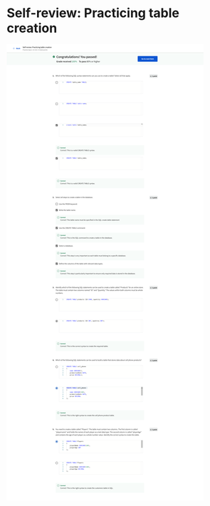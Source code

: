 # Self-review: Practicing table creation

![screencapture-coursera-org-learn-intro-to-databases-back-end-development-quiz-fvSb5-self-review-practicing-table-creation-attempt-2023-01-21-18_52_42.png](Self-review%20Practicing%20table%20creation%2046ffe816a455436ab54c07b62ecc7c87/screencapture-coursera-org-learn-intro-to-databases-back-end-development-quiz-fvSb5-self-review-practicing-table-creation-attempt-2023-01-21-18_52_42.png)